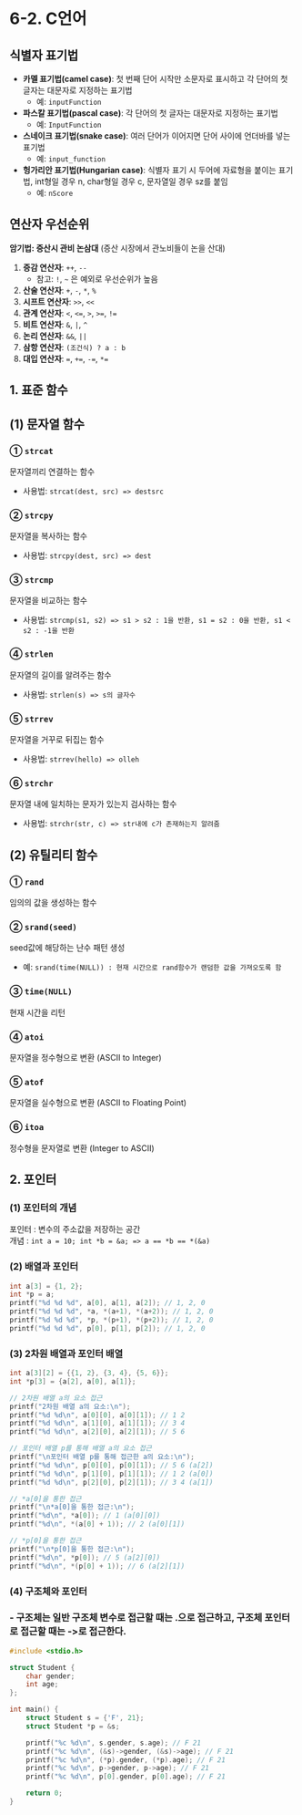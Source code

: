# 6-2. C언어

## 식별자 표기법

- **카멜 표기법(camel case)**: 첫 번째 단어 시작만 소문자로 표시하고 각 단어의 첫 글자는 대문자로 지정하는 표기법
  - 예: `inputFunction`
- **파스칼 표기법(pascal case)**: 각 단어의 첫 글자는 대문자로 지정하는 표기법
  - 예: `InputFunction`
- **스네이크 표기법(snake case)**: 여러 단어가 이어지면 단어 사이에 언더바를 넣는 표기법
  - 예: `input_function`
- **헝가리안 표기법(Hungarian case)**: 식별자 표기 시 두어에 자료형을 붙이는 표기법, int형일 경우 n, char형일 경우 c, 문자열일 경우 sz를 붙임
  - 예: `nScore`

## 연산자 우선순위

**암기법: 증산시 관비 논삼대** (증산 시장에서 관노비들이 논을 산대)

1. **증감 연산자**: `++`, `--`
   - 참고: `!`, `~` 은 예외로 우선순위가 높음
2. **산술 연산자**: `+`, `-`, `*`, `%`
3. **시프트 연산자**: `>>`, `<<`
4. **관계 연산자**: `<`, `<=`, `>`, `>=`, `!=`
5. **비트 연산자**: `&`, `|`, `^`
6. **논리 연산자**: `&&`, `||`
7. **삼항 연산자**: `(조건식) ? a : b`
8. **대입 연산자**: `=`, `+=`, `-=`, `*=`

## 1. 표준 함수

## (1) 문자열 함수

### ① `strcat`
문자열끼리 연결하는 함수 
- 사용법: `strcat(dest, src) => destsrc`

### ② `strcpy`
문자열을 복사하는 함수
- 사용법: `strcpy(dest, src) => dest`

### ③ `strcmp`
문자열을 비교하는 함수
- 사용법: `strcmp(s1, s2) => s1 > s2 : 1을 반환, s1 = s2 : 0을 반환, s1 < s2 : -1을 반환`

### ④ `strlen`
문자열의 길이를 알려주는 함수
- 사용법: `strlen(s) => s의 글자수`

### ⑤ `strrev`
문자열을 거꾸로 뒤집는 함수
- 사용법: `strrev(hello) => olleh`

### ⑥ `strchr`
문자열 내에 일치하는 문자가 있는지 검사하는 함수
- 사용법: `strchr(str, c) => str내에 c가 존재하는지 알려줌`

## (2) 유틸리티 함수

### ① `rand`
임의의 값을 생성하는 함수

### ② `srand(seed)`
seed값에 해당하는 난수 패턴 생성
- 예: `srand(time(NULL)) : 현재 시간으로 rand함수가 랜덤한 값을 가져오도록 함`

### ③ `time(NULL)`
현재 시간을 리턴

### ④ `atoi`
문자열을 정수형으로 변환 (ASCII to Integer)

### ⑤ `atof`
문자열을 실수형으로 변환 (ASCII to Floating Point)

### ⑥ `itoa`
정수형을 문자열로 변환 (Integer to ASCII)

## 2. 포인터

### (1) 포인터의 개념
포인터 : 변수의 주소값을 저장하는 공간  
개념 : `int a = 10; int *b = &a; => a == *b == *(&a)`

### (2) 배열과 포인터

```c
int a[3] = {1, 2};
int *p = a;
printf("%d %d %d", a[0], a[1], a[2]); // 1, 2, 0
printf("%d %d %d", *a, *(a+1), *(a+2)); // 1, 2, 0
printf("%d %d %d", *p, *(p+1), *(p+2)); // 1, 2, 0
printf("%d %d %d", p[0], p[1], p[2]); // 1, 2, 0
```

### (3) 2차원 배열과 포인터 배열

```c
int a[3][2] = {{1, 2}, {3, 4}, {5, 6}};
int *p[3] = {a[2], a[0], a[1]};

// 2차원 배열 a의 요소 접근
printf("2차원 배열 a의 요소:\n");
printf("%d %d\n", a[0][0], a[0][1]); // 1 2
printf("%d %d\n", a[1][0], a[1][1]); // 3 4
printf("%d %d\n", a[2][0], a[2][1]); // 5 6

// 포인터 배열 p를 통해 배열 a의 요소 접근
printf("\n포인터 배열 p를 통해 접근한 a의 요소:\n");
printf("%d %d\n", p[0][0], p[0][1]); // 5 6 (a[2])
printf("%d %d\n", p[1][0], p[1][1]); // 1 2 (a[0])
printf("%d %d\n", p[2][0], p[2][1]); // 3 4 (a[1])

// *a[0]을 통한 접근
printf("\n*a[0]을 통한 접근:\n");
printf("%d\n", *a[0]); // 1 (a[0][0])
printf("%d\n", *(a[0] + 1)); // 2 (a[0][1])

// *p[0]을 통한 접근
printf("\n*p[0]을 통한 접근:\n");
printf("%d\n", *p[0]); // 5 (a[2][0])
printf("%d\n", *(p[0] + 1)); // 6 (a[2][1])
```

### (4) 구조체와 포인터
### - 구조체는 일반 구조체 변수로 접근할 때는 .으로 접근하고, 구조체 포인터로 접근할 때는 ->로 접근한다.

```c
#include <stdio.h>

struct Student {
    char gender;
    int age;
};

int main() {
    struct Student s = {'F', 21};
    struct Student *p = &s;

    printf("%c %d\n", s.gender, s.age); // F 21
    printf("%c %d\n", (&s)->gender, (&s)->age); // F 21
    printf("%c %d\n", (*p).gender, (*p).age); // F 21
    printf("%c %d\n", p->gender, p->age); // F 21
    printf("%c %d\n", p[0].gender, p[0].age); // F 21

    return 0;
}
```
